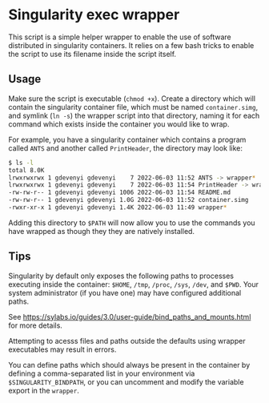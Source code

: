 # Singularity exec wrapper

This script is a simple helper wrapper to enable the use of software
distributed in singularity containers. It relies on a few bash tricks to
enable the script to use its filename inside the script itself.

## Usage

Make sure the script is executable (`chmod +x`). Create a directory
which will contain the singularity container file, which must be named
`container.simg`, and symlink (`ln -s`) the wrapper script into that
directory, naming it for each command which exists inside the container
you would like to wrap.

For example, you have a singularity container which contains a program
called `ANTS` and another called `PrintHeader`, the directory may look
like:

``` bash
$ ls -l
total 8.0K
lrwxrwxrwx 1 gdevenyi gdevenyi    7 2022-06-03 11:52 ANTS -> wrapper*
lrwxrwxrwx 1 gdevenyi gdevenyi    7 2022-06-03 11:54 PrintHeader -> wrapper*
-rw-rw-r-- 1 gdevenyi gdevenyi 1006 2022-06-03 11:54 README.md
-rw-rw-r-- 1 gdevenyi gdevenyi 1.0G 2022-06-03 11:52 container.simg
-rwxr-xr-x 1 gdevenyi gdevenyi 1.4K 2022-06-03 11:49 wrapper*
```

Adding this directory to `$PATH` will now allow you to use the commands
you have wrapped as though they they are natively installed.

## Tips

Singularity by default only exposes the following paths to processes
executing inside the container: `$HOME`, `/tmp`, `/proc`, `/sys`,
`/dev`, and `$PWD`. Your system administrator (if you have one) may have
configured additional paths.

See https://sylabs.io/guides/3.0/user-guide/bind_paths_and_mounts.html
for more details.

Attempting to acesss files and paths outside the defaults using wrapper
executables may result in errors.

You can define paths which should always be present in the container by
defining a comma-separated list in your environment via
`$SINGULARITY_BINDPATH`, or you can uncomment and modify the variable
export in the `wrapper`.
